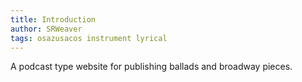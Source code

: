 ```yaml
---
title: Introduction
author: SRWeaver
tags: osazusacos instrument lyrical
---
```

A podcast type website for publishing ballads and broadway pieces.
